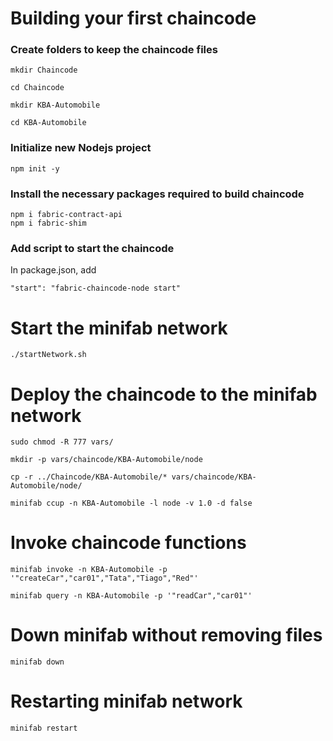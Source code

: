 # Building your first chaincode

### Create folders to keep the chaincode files
```
mkdir Chaincode
```
```
cd Chaincode
```
```
mkdir KBA-Automobile
```

```
cd KBA-Automobile
```

### Initialize new Nodejs project
```
npm init -y
```

### Install the necessary packages required to build chaincode
```
npm i fabric-contract-api
npm i fabric-shim

```

### Add script to start the chaincode
In package.json, add 
```
"start": "fabric-chaincode-node start"
```

# Start the minifab network
```
./startNetwork.sh
```


# Deploy the chaincode to the minifab network

```
sudo chmod -R 777 vars/
```

```
mkdir -p vars/chaincode/KBA-Automobile/node
```

```
cp -r ../Chaincode/KBA-Automobile/* vars/chaincode/KBA-Automobile/node/
```

```
minifab ccup -n KBA-Automobile -l node -v 1.0 -d false
```


# Invoke chaincode functions
```
minifab invoke -n KBA-Automobile -p '"createCar","car01","Tata","Tiago","Red"'
```

```
minifab query -n KBA-Automobile -p '"readCar","car01"'
```

# Down minifab without removing files
```
minifab down
```

# Restarting minifab network
```
minifab restart
```


